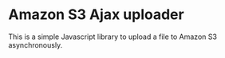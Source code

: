 Amazon S3 Ajax uploader
=======================

This is a simple Javascript library to upload a file to Amazon S3 asynchronously.